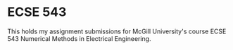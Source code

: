 # ECSE 543

This holds my assignment submissions for McGill University's course ECSE 543
Numerical Methods in Electrical Engineering.
